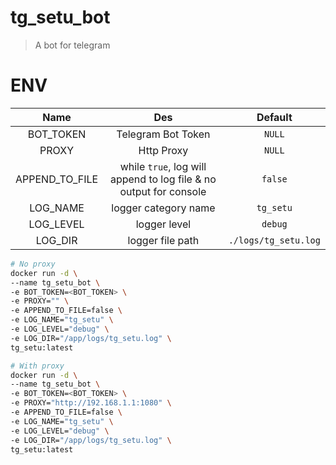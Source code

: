 # tg_setu_bot
> A bot for telegram  

# ENV

|Name|Des|Default|
|:--:|:--:|:--:|
|BOT_TOKEN|Telegram Bot Token|`NULL`|
|PROXY|Http Proxy|`NULL`|
|APPEND_TO_FILE|while `true`, log will append to log file & no output for console|`false`|
|LOG_NAME|logger category name|`tg_setu`|
|LOG_LEVEL|logger level|`debug`|
|LOG_DIR|logger file path|`./logs/tg_setu.log`|

```bash
# No proxy
docker run -d \ 
--name tg_setu_bot \
-e BOT_TOKEN=<BOT_TOKEN> \
-e PROXY="" \
-e APPEND_TO_FILE=false \
-e LOG_NAME="tg_setu" \
-e LOG_LEVEL="debug" \
-e LOG_DIR="/app/logs/tg_setu.log" \
tg_setu:latest

# With proxy
docker run -d \ 
--name tg_setu_bot \
-e BOT_TOKEN=<BOT_TOKEN> \
-e PROXY="http://192.168.1.1:1080" \
-e APPEND_TO_FILE=false \
-e LOG_NAME="tg_setu" \
-e LOG_LEVEL="debug" \
-e LOG_DIR="/app/logs/tg_setu.log" \
tg_setu:latest
```